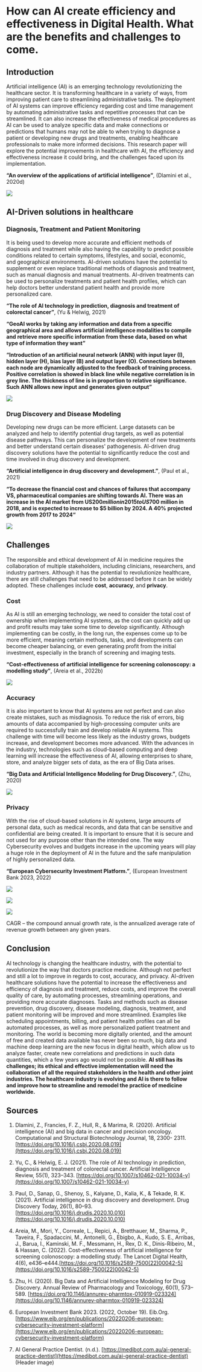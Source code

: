 


# How can AI create efficiency and effectiveness in Digital Health. What are the benefits and challenges to come.



## Introduction


Artificial intelligence (AI) is an emerging technology revolutionizing the healthcare sector. It is transforming healthcare in a variety of ways, from improving patient care to streamlining administrative tasks. The deployment of AI systems can improve efficiency regarding cost and time management by automating administrative tasks and repetitive processes that can be streamlined. It can also increase the effectiveness of medical procedures as AI can be used to analyze specific data and make connections or predictions that humans may not be able to when trying to diagnose a patient or developing new drugs and treatments, enabling healthcare professionals to make more informed decisions. This research paper will explore the potential improvements in healthcare with AI, the efficiency and effectiveness increase it could bring, and the challenges faced upon its implementation.


 **“An overview of the applications of artificial intelligence”**, (Dlamini et al., 2020d)


![](/assets/1_img.jpg)
   





## AI-Driven solutions in healthcare



### Diagnosis, Treatment and Patient Monitoring


It is being used to develop more accurate and efficient methods of diagnosis and treatment while also having the capability to predict possible conditions related to certain symptoms, lifestyles, and social, economic, and geographical environments. AI-driven solutions have the potential to supplement or even replace traditional methods of diagnosis and treatment, such as manual diagnosis and manual treatments. AI-driven treatments can be used to personalize treatments and patient health profiles, which can help doctors better understand patient health and provide more personalized care.


**“The role of AI technology in prediction, diagnosis and treatment of colorectal cancer”**, (Yu & Helwig, 2021)


**“GeoAI works by taking any information and data from a specific geographical area and allows artificial intelligence modalities to compile and retrieve more specific information from these data, based on what type of information they want”**

**“Introduction of an artificial neural network (ANN) with input layer (I), hidden layer (H), bias layer (B) and output layer (O). Connections between each node are dynamically adjusted to the feedback of training process. Positive correlation is showed in black line while negative correlation is in grey line. The thickness of line is in proportion to relative significance. Such ANN allows new input and generates given output”**



![](/assets/2_img.jpg)





### Drug Discovery and Disease Modeling


Developing new drugs can be more efficient. Large datasets can be analyzed and help to identify potential drug targets, as well as potential disease pathways. This can personalize the development of new treatments and better understand certain diseases' pathogenesis. AI-driven drug discovery solutions have the potential to significantly reduce the cost and time involved in drug discovery and development. 


**“Artificial intelligence in drug discovery and development.”**, (Paul et al., 2021)


**“To decrease the financial cost and chances of failures that accompany VS, pharmaceutical companies are shifting towards AI. There was an increase in the AI market from US$200 million in 2015 to US$700 million in 2018, and is expected to increase to $5 billion by 2024. A 40% projected growth from 2017 to 2024“**



![](/assets/3_img.jpg)






## Challenges


The responsible and ethical development of AI in medicine requires the collaboration of multiple stakeholders, including clinicians, researchers, and industry partners. Although it has the potential to revolutionize healthcare, there are still challenges that need to be addressed before it can be widely adopted. These challenges include **cost**, **accuracy**, and **privacy**.



### Cost


As AI is still an emerging technology, we need to consider the total cost of ownership when implementing AI systems, as the cost can quickly add up and profit results may take some time to develop significantly. Although implementing can be costly, in the long run, the expenses come up to be more efficient, meaning certain methods, tasks, and developments can become cheaper balancing, or even generating profit from the initial investment, especially in the branch of screening and imaging tests.


**“Cost-effectiveness of artificial intelligence for screening colonoscopy: a modelling study”**, (Areia et al., 2022b)



![](/assets/4_img.jpg)





### Accuracy


It is also important to know that AI systems are not perfect and can also create mistakes, such as misdiagnosis. To reduce the risk of errors, big amounts of data accompanied by high-processing computer units are required to successfully train and develop reliable AI systems. This challenge with time will become less likely as the industry grows, budgets increase, and development becomes more advanced. With the advances in the industry, technologies such as cloud-based computing and deep learning will increase the effectiveness of AI, allowing enterprises to share, store, and analyze bigger sets of data, as the era of Big Data arises. 


**“Big Data and Artificial Intelligence Modeling for Drug Discovery.”**, (Zhu, 2020)



![](/assets/5_img.jpg)





### Privacy


With the rise of cloud-based solutions in AI systems, large amounts of personal data, such as medical records, and data that can be sensitive and confidential are being created. It is important to ensure that it is secure and not used for any purpose other than the intended one. The way Cybersecurity evolves and budgets increase in the upcoming years will play a huge role in the deployment of AI in the future and the safe manipulation of highly personalized data. 


**“European Cybersecurity Investment Platform.”**, (European Investment Bank 2023, 2022)



![](/assets/6_img.jpg)


![](/assets/7_img.jpg)


![](/assets/8_img.jpg)

CAGR – the compound annual growth rate, is the annualized average rate of revenue growth between any given years.






## Conclusion 


AI technology is changing the healthcare industry, with the potential to revolutionize the way that doctors practice medicine. Although not perfect and still a lot to improve in regards to cost, accuracy, and privacy. AI-driven healthcare solutions have the potential to increase the effectiveness and efficiency of diagnosis and treatment, reduce costs, and improve the overall quality of care, by automating processes, streamlining operations, and providing more accurate diagnoses. Tasks and methods such as disease prevention, drug discovery, disease modeling, diagnosis, treatment, and patient monitoring will be improved and more streamlined. Examples like scheduling appointments, billing, and patient health profiles can all be automated processes, as well as more personalized patient treatment and monitoring. 
The world is becoming more digitally oriented, and the amount of free and created data available has never been so much, big data and machine deep learning are the new focus in digital health, which allow us to analyze faster, create new correlations and predictions in such data quantities, which a few years ago would not be possible. 
**AI still has its challenges; its ethical and effective implementation will need the collaboration of all the required stakeholders in the health and other joint industries. The healthcare industry is evolving and AI is there to follow and improve how to streamline and remodel the practice of medicine worldwide.**







## Sources 

 1. Dlamini, Z., Francies, F. Z., Hull, R., & Marima, R. (2020). Artificial intelligence (AI) and big data in cancer and precision oncology. Computational and           Structural Biotechnology Journal, 18, 2300- 2311. [https://doi.org/10.1016/j.csbj.2020.08.019](https://doi.org/10.1016/j.csbj.2020.08.019)
 
 2. Yu, C., & Helwig, E. J. (2021). The role of AI technology in prediction, diagnosis and treatment of colorectal cancer. Artificial Intelligence Review, 55(1),         323–343. [https://doi.org/10.1007/s10462-021-10034-y](https://doi.org/10.1007/s10462-021-10034-y)
 
 3. Paul, D., Sanap, G., Shenoy, S., Kalyane, D., Kalia, K., & Tekade, R. K. (2021). Artificial intelligence in drug discovery and development. Drug Discovery Today,     26(1), 80–93. [https://doi.org/10.1016/j.drudis.2020.10.010](https://doi.org/10.1016/j.drudis.2020.10.010)
 
 4. Areia, M., Mori, Y., Correale, L., Repici, A., Bretthauer, M., Sharma, P., Taveira, F., Spadaccini, M., Antonelli, G., Ebigbo, A., Kudo, S. E., Arribas, J.,         Barua, I., Kaminski, M. F., Messmann, H., Rex, D. K., Dinis-Ribeiro, M., & Hassan, C. (2022). Cost-effectiveness of artificial intelligence for screening             colonoscopy: a modelling study. The Lancet Digital Health, 4(6), e436–e444.[https://doi.org/10.1016/s2589-7500(22)00042-5](https://doi.org/10.1016/s2589-7500(22)00042-5)
 
 5. Zhu, H. (2020). Big Data and Artificial Intelligence Modeling for Drug Discovery. Annual Review of Pharmacology and Toxicology, 60(1), 573–589.                       [https://doi.org/10.1146/annurev-pharmtox-010919-023324](https://doi.org/10.1146/annurev-pharmtox-010919-023324) 
 
 6. European Investment Bank 2023. (2022, October 19). Eib.Org. 
    [https://www.eib.org/en/publications/20220206-european-cybersecurity-investment-platform](https://www.eib.org/en/publications/20220206-european-cybersecurity-investment-platform) 
 
 7. AI General Practice Dentist. (n.d.). [https://medibot.com.au/ai-general-practice-dentist](https://medibot.com.au/ai-general-practice-dentist) (Header image)
 

